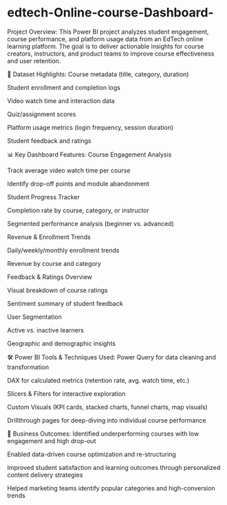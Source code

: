 # edtech-Online-course-Dashboard-
Project Overview:
This Power BI project analyzes student engagement, course performance, and platform usage data from an EdTech online learning platform. The goal is to deliver actionable insights for course creators, instructors, and product teams to improve course effectiveness and user retention.

📁 Dataset Highlights:
Course metadata (title, category, duration)

Student enrollment and completion logs

Video watch time and interaction data

Quiz/assignment scores

Platform usage metrics (login frequency, session duration)

Student feedback and ratings

📊 Key Dashboard Features:
Course Engagement Analysis

Track average video watch time per course

Identify drop-off points and module abandonment

Student Progress Tracker

Completion rate by course, category, or instructor

Segmented performance analysis (beginner vs. advanced)

Revenue & Enrollment Trends

Daily/weekly/monthly enrollment trends

Revenue by course and category

Feedback & Ratings Overview

Visual breakdown of course ratings

Sentiment summary of student feedback

User Segmentation

Active vs. inactive learners

Geographic and demographic insights

🛠 Power BI Tools & Techniques Used:
Power Query for data cleaning and transformation

DAX for calculated metrics (retention rate, avg. watch time, etc.)

Slicers & Filters for interactive exploration

Custom Visuals (KPI cards, stacked charts, funnel charts, map visuals)

Drillthrough pages for deep-diving into individual course performance

🎯 Business Outcomes:
Identified underperforming courses with low engagement and high drop-out

Enabled data-driven course optimization and re-structuring

Improved student satisfaction and learning outcomes through personalized content delivery strategies

Helped marketing teams identify popular categories and high-conversion trends

